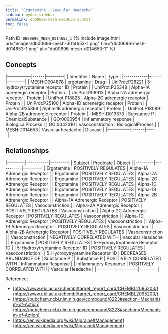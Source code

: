 ```yaml
---
title: "Ergotamine - Vascular Headache"
sidebar: mydoc_sidebar
permalink: db00696-mesh-d014653-1.html
toc: false 
---
```



Path ID: `DB00696_MESH_D014653_1`
{% include image.html url="images/db00696-mesh-d014653-1.png" file="db00696-mesh-d014653-1.png" alt="db00696-mesh-d014653-1" %}

## Concepts

|------------|------|---------|
| Identifier | Name | Type    |
|------------|------|---------|
| MESH:D004878 | ergotamine | Drug |
| UniProt:P28221 | 5-hydroxytryptamine receptor 1D | Protein |
| UniProt:P35348 | Alpha-1A adrenergic receptor | Protein |
| UniProt:P08913 | Alpha-2A adrenergic receptor | Protein |
| UniProt:P18825 | Alpha-2C adrenergic receptor | Protein |
| UniProt:P25100 | Alpha-1D adrenergic receptor | Protein |
| UniProt:P35368 | Alpha-1B adrenergic receptor | Protein |
| UniProt:P18089 | Alpha-2B adrenergic receptor | Protein |
| MESH:D013373 | Substance P | ChemicalSubstance |
| GO:0006954 | inflammatory response | BiologicalProcess |
| GO:0042310 | vasoconstriction | BiologicalProcess |
| MESH:D014653 | Vascular headache | Disease |
|------------|------|---------|

## Relationships

|---------|-----------|---------|
| Subject | Predicate | Object  |
|---------|-----------|---------|
| Ergotamine | POSITIVELY REGULATES | Alpha-1A Adrenergic Receptor |
| Ergotamine | POSITIVELY REGULATES | Alpha-2A Adrenergic Receptor |
| Ergotamine | POSITIVELY REGULATES | Alpha-2C Adrenergic Receptor |
| Ergotamine | POSITIVELY REGULATES | Alpha-1D Adrenergic Receptor |
| Ergotamine | POSITIVELY REGULATES | Alpha-1B Adrenergic Receptor |
| Ergotamine | POSITIVELY REGULATES | Alpha-2B Adrenergic Receptor |
| Alpha-1A Adrenergic Receptor | POSITIVELY REGULATES | Vasoconstriction |
| Alpha-2A Adrenergic Receptor | POSITIVELY REGULATES | Vasoconstriction |
| Alpha-2C Adrenergic Receptor | POSITIVELY REGULATES | Vasoconstriction |
| Alpha-1D Adrenergic Receptor | POSITIVELY REGULATES | Vasoconstriction |
| Alpha-1B Adrenergic Receptor | POSITIVELY REGULATES | Vasoconstriction |
| Alpha-2B Adrenergic Receptor | POSITIVELY REGULATES | Vasoconstriction |
| Vasoconstriction | NEGATIVELY CORRELATED WITH | Vascular Headache |
| Ergotamine | POSITIVELY REGULATES | 5-Hydroxytryptamine Receptor 1D |
| 5-Hydroxytryptamine Receptor 1D | POSITIVELY REGULATES | Vasoconstriction |
| 5-Hydroxytryptamine Receptor 1D | DECREASES ABUNDANCE OF | Substance P |
| Substance P | POSITIVELY CORRELATED WITH | Inflammatory Response |
| Inflammatory Response | POSITIVELY CORRELATED WITH | Vascular Headache |
|---------|-----------|---------|

Reference: 
  - [https://www.ebi.ac.uk/chembl/target_report_card/CHEMBL2095203/](https://www.ebi.ac.uk/chembl/target_report_card/CHEMBL2095203/)
  - [https://pubchem.ncbi.nlm.nih.gov/compound/8223#section=Mechanism-of-Action](https://pubchem.ncbi.nlm.nih.gov/compound/8223#section=Mechanism-of-Action)
  - [https://en.wikipedia.org/wiki/Migraine#Management](https://en.wikipedia.org/wiki/Migraine#Management)
